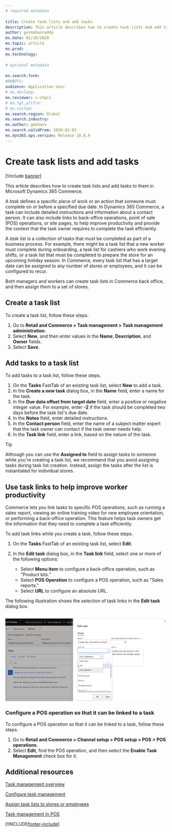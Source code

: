 ```yaml
---
# required metadata

title: Create task lists and add tasks
description: This article describes how to create task lists and add tasks to them in Microsoft Dynamics 365 Commerce.
author: gvrmohanreddy
ms.date: 02/10/2020
ms.topic: article
ms.prod: 
ms.technology: 

# optional metadata

ms.search.form:  
#ROBOTS: 
audience: Application User
# ms.devlang: 
ms.reviewer: v-chgri
# ms.tgt_pltfrm: 
# ms.custom: 
ms.search.region: Global
ms.search.industry: 
ms.author: gmohanv
ms.search.validFrom: 2020-02-03
ms.dyn365.ops.version: Release 10.0.9
---
```


# Create task lists and add tasks

[!include [banner](includes/banner.md)]

This article describes how to create task lists and add tasks to them in Microsoft Dynamics 365 Commerce.

A *task* defines a specific piece of work or an action that someone must complete on or before a specified due date. In Dynamics 365 Commerce, a task can include detailed instructions and information about a contact person. It can also include links to back-office operations, point of sale (POS) operations, or site pages, to help improve productivity and provide the context that the task owner requires to complete the task efficiently.

A *task list* is a collection of tasks that must be completed as part of a business process. For example, there might be a task list that a new worker must complete during onboarding, a task list for cashiers who work evening shifts, or a task list that must be completed to prepare the store for an upcoming holiday season. In Commerce, every task list that has a target date can be assigned to any number of stores or employees, and it can be configured to recur.

Both managers and workers can create task lists in Commerce back office, and then assign them to a set of stores.

## Create a task list

To create a task list, follow these steps.

1. Go to **Retail and Commerce \> Task management \> Task management administration**.
1. Select **New**, and then enter values in the **Name**, **Description**, and **Owner** fields.
1. Select **Save**.

## Add tasks to a task list

To add tasks to a task list, follow these steps.
 
1. On the **Tasks** FastTab of an existing task list, select **New** to add a task.
1. In the **Create a new task** dialog box, in the **Name** field, enter a name for the task.
1. In the **Due data offset from target date** field, enter a positive or negative integer value. For example, enter **-2** if the task should be completed two days before the task list's due date.
1. In the **Notes** field, enter detailed instructions.
1. In the **Contact person** field, enter the name of a subject matter expert that the task owner can contact if the task owner needs help.
1. In the **Task link** field, enter a link, based on the nature of the task.

> [!TIP]
> Although you can use the **Assigned to** field to assign tasks to someone while you're creating a task list, we recommend that you avoid assigning tasks during task list creation. Instead, assign the tasks after the list is instantiated for individual stores.

## Use task links to help improve worker productivity

Commerce lets you link tasks to specific POS operations, such as running a sales report, viewing an online training video for new employee orientation, or performing a back-office operation. This feature helps task owners get the information that they need to complete a task efficiently.

To add task links while you create a task, follow these steps.

1. On the **Tasks** FastTab of an existing task list, select **Edit**.
1. In the **Edit task** dialog box, in the **Task link** field, select one or more of the following options:

    - Select **Menu item** to configure a back-office operation, such as "Product kits."
    - Select **POS Operation** to configure a POS operation, such as "Sales reports."
    - Select **URL** to configure an absolute URL.

The following illustration shows the selection of task links in the **Edit task** dialog box.

![Selecting task links in the Edit task dialog box.](media/HQ-POS-Tasks-Linking.png)

### Configure a POS operation so that it can be linked to a task

To configure a POS operation so that it can be linked to a task, follow these steps.

1. Go to **Retail and Commerce \> Channel setup \> POS setup \> POS \> POS operations**.
1. Select **Edit**, find the POS operation, and then select the **Enable Task Management** check box for it.

## Additional resources

[Task management overview](task-mgmt-overview.md)

[Configure task management](task-mgmt-configure.md)

[Assign task lists to stores or employees](task-mgmt-assign-lists.md)

[Task management in POS](task-mgmt-POS.md)


[!INCLUDE[footer-include](../includes/footer-banner.md)]
